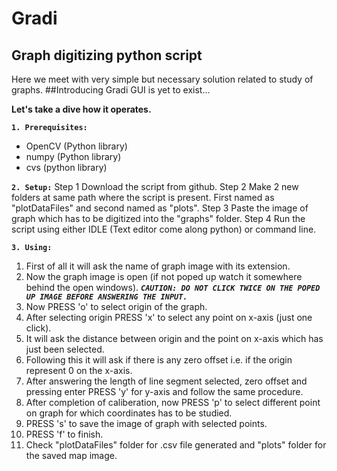 # Gradi
Graph digitizing python script 
---------------------------------------------------------------------------------------------------------------------------------------

Here we meet with very simple but necessary solution related to study of graphs.
##Introducing Gradi
GUI is yet to exist...

**Let's take a dive how it operates.**

**```1. Prerequisites:```** 
  * OpenCV (Python library)
  * numpy (Python library)
  * cvs (python library)

**```2. Setup:```**
  Step 1 Download the script from github.
  Step 2 Make 2 new folders at same path where the script is present. First named as "plotDataFiles" and second named as "plots".
  Step 3 Paste the image of graph which has to be digitized into the "graphs" folder.
  Step 4 Run the script using either IDLE (Text editor come along python) or command line.

**```3. Using:```**
  1. First of all it will ask the name of graph image with its extension.
  2. Now the graph image is open (if not poped up watch it somewhere behind the open windows).
    ***```CAUTION: DO NOT CLICK TWICE ON THE POPED UP IMAGE BEFORE ANSWERING THE INPUT.```***
  3. Now PRESS 'o' to select origin of the graph.
  4. After selecting origin PRESS 'x' to select any point on x-axis (just one click).
  5. It will ask the distance between origin and the point on x-axis which has just been selected.
  6. Following this it will ask if there is any zero offset i.e. if the origin represent 0 on the x-axis.
  7. After answering the length of line segment selected, zero offset and pressing enter PRESS 'y' for y-axis and follow the same procedure.
  8. After completion of caliberation, now PRESS 'p' to select different point on graph for which coordinates has to be studied.
  9. PRESS 's' to save the image of graph with selected points.
  10. PRESS 'f' to finish.
  11. Check "plotDataFiles" folder for .csv file generated and "plots" folder for the saved map image.
